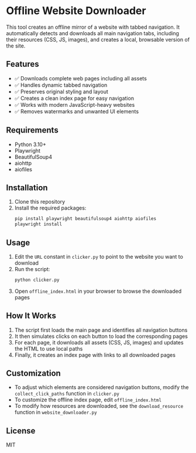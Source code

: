 # Offline Website Downloader

This tool creates an offline mirror of a website with tabbed navigation. It automatically detects and downloads all main navigation tabs, including their resources (CSS, JS, images), and creates a local, browsable version of the site.

## Features

- ✅ Downloads complete web pages including all assets
- ✅ Handles dynamic tabbed navigation
- ✅ Preserves original styling and layout
- ✅ Creates a clean index page for easy navigation
- ✅ Works with modern JavaScript-heavy websites
- ✅ Removes watermarks and unwanted UI elements

## Requirements

- Python 3.10+
- Playwright
- BeautifulSoup4
- aiohttp
- aiofiles

## Installation

1. Clone this repository
2. Install the required packages:
   ```bash
   pip install playwright beautifulsoup4 aiohttp aiofiles
   playwright install
   ```

## Usage

1. Edit the `URL` constant in `clicker.py` to point to the website you want to download
2. Run the script:
   ```bash
   python clicker.py
   ```
3. Open `offline_index.html` in your browser to browse the downloaded pages

## How It Works

1. The script first loads the main page and identifies all navigation buttons
2. It then simulates clicks on each button to load the corresponding pages
3. For each page, it downloads all assets (CSS, JS, images) and updates the HTML to use local paths
4. Finally, it creates an index page with links to all downloaded pages

## Customization

- To adjust which elements are considered navigation buttons, modify the `collect_click_paths` function in `clicker.py`
- To customize the offline index page, edit `offline_index.html`
- To modify how resources are downloaded, see the `download_resource` function in `website_downloader.py`

## License

MIT
